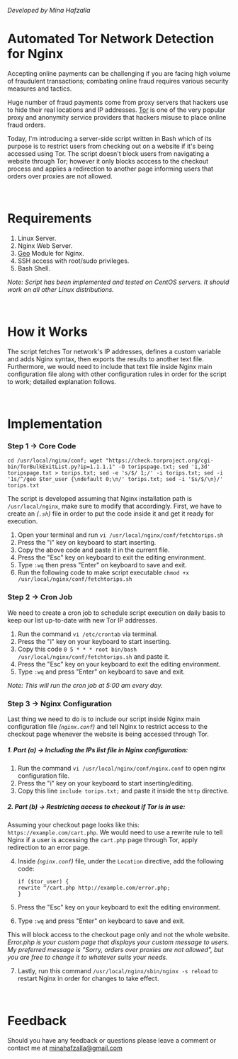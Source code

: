*Developed by Mina Hafzalla*

# Automated Tor Network Detection for Nginx
Accepting online payments can be challenging if you are facing high volume of fraudulent transactions; combating online fraud requires various security measures and tactics.

Huge number of fraud payments come from proxy servers that hackers use to hide their real locations and IP addresses. [Tor](https://www.torproject.org/) is one of the very popular proxy and anonymity service providers that hackers misuse to place online fraud orders.

Today, I'm introducing a server-side script written in Bash which of its purpose is to restrict users from checking out on a website if it's being accessed using Tor. The script doesn't block users from navigating a website through Tor; however it only blocks acccess to the checkout process and applies a redirection to another page informing users that orders over proxies are not allowed.

<br />

# Requirements
1. Linux Server.
2. Nginx Web Server.
3. [Geo](http://nginx.org/en/docs/http/ngx_http_geo_module.html) Module for Nginx.
4. SSH access with root/sudo privileges. 
5. Bash Shell. 

*Note: Script has been implemented and tested on CentOS servers. It should work on all other Linux distributions.*

<br />

# How it Works
The script fetches Tor network's IP addresses, defines a custom variable and adds Nginx syntax, then exports the results to another text file. Furthermore, we would need to include that text file inside Nginx main configuration file along with other configuration rules in order for the script to work; detailed explanation follows.

<br />

# Implementation

### Step 1 → Core Code
```shell
cd /usr/local/nginx/conf; wget "https://check.torproject.org/cgi-bin/TorBulkExitList.py?ip=1.1.1.1" -O toripspage.txt; sed '1,3d' toripspage.txt > torips.txt; sed -e 's/$/ 1;/' -i torips.txt; sed -i '1s/^/geo $tor_user {\ndefault 0;\n/' torips.txt; sed -i '$s/$/\n}/' torips.txt
```
The script is developed assuming that Nginx installation path is `/usr/local/nginx`, make sure to modify that accordingly. First, we have to create an *(`.sh`)* file in order to put the code inside it and get it ready for execution.

1. Open your terminal and run `vi /usr/local/nginx/conf/fetchtorips.sh`
2. Press the "i" key on keyboard to start inserting.
3. Copy the above code and paste it in the current file.
4. Press the "Esc" key on keyboard to exit the editing environment.
5. Type `:wq` then press "Enter" on keyboard to save and exit.
6. Run the following code to make script executable `chmod +x /usr/local/nginx/conf/fetchtorips.sh`


### Step 2 → Cron Job
We need to create a cron job to schedule script execution on daily basis to keep our list up-to-date with new Tor IP addresses.

1. Run the command `vi /etc/crontab` via terminal.
2. Press the "i" key on your keyboard to start inserting.
3. Copy this code `0 5 * * * root bin/bash /usr/local/nginx/conf/fetchtorips.sh` and paste it.
4. Press the "Esc" key on your keyboard to exit the editing environment.
5. Type `:wq` and press "Enter" on keyboard to save and exit.

*Note: This will run the cron job at 5:00 am every day.*


### Step 3 → Nginx Configuration
Last thing we need to do is to include our script inside Nginx main configuration file *(`nginx.conf`)* and tell Nginx to restrict access to the checkout page whenever the website is being accessed through Tor.

##### 1. Part (a) → Including the IPs list file in Nginx configuration:
   1. Run the command `vi /usr/local/nginx/conf/nginx.conf` to open nginx configuration file.
   2. Press the "i" key on your keyboard to start inserting/editing.
   3. Copy this line `include torips.txt;` and paste it inside the `http` directive.

##### 2. Part (b) → Restricting access to checkout if Tor is in use:

Assuming your checkout page looks like this: `https://example.com/cart.php`. We would need to use a rewrite rule to tell Nginx if a user is accessing the `cart.php` page through Tor, apply redirection to an error page.

   4. Inside *(`nginx.conf`)* file, under the `Location` directive, add the following code:
   
          if ($tor_user) {
          rewrite ^/cart.php http://example.com/error.php;
          }
          
   5. Press the "Esc" key on your keyboard to exit the editing environment.
   6. Type `:wq` and press "Enter" on keyboard to save and exit.
          
This will block access to the checkout page only and not the whole website. 
*Error.php is your custom page that displays your custom message to users. My preferred message is "Sorry, orders over proxies are not allowed", but you are free to change it to whatever suits your needs.*

   7. Lastly, run this command `/usr/local/nginx/sbin/nginx -s reload` to restart Nginx in order for changes to take effect.

<br />

# Feedback
Should you have any feedback or questions please leave a comment or contact me at minahafzalla@gmail.com
